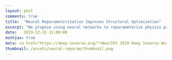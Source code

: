 ```yaml
---
layout: post
comments: true
title:  "Neural Reparameterization Improves Structural Optimization"
excerpt: "We propose using neural networks to reparameterize physics problems. This helps us design better bridges, skyscrapers, and cantilevers while enforcing hard physical constraints."
date:   2019-12-15 11:00:00
mathjax: true
meta: <a href="https://deep-inverse.org/">NeurIPS 2019 Deep Inverse Workshop</a>
thumbnail: /assets/neural-reparam/thumbnail.png
---
```


<div>
	<style>
		#linkbutton:link, #linkbutton:visited {
		  background-color: rgb(180,180,180);
		  border-radius: 4px;
		  color: white;
		  padding: 6px 0px;
		  width: 150px;
		  text-align: center;
		  text-decoration: none;
		  display: inline-block;
		  text-transform: uppercase;
		  font-size: 13px;
		  margin: 8px;
		}

		#linkbutton:hover, #linkbutton:active {
		  background-color: rgba(160,160,160);
		}

		.playbutton {
		  background-color: rgba(0, 153, 51);
		  /*background-color: rgba(255, 130, 0);*/
		  border-radius: 4px;
		  color: white;
		  padding: 3px 8px;
		  margin-bottom: 10px;
		  /*width: 60px;*/
		  text-align: center;
		  text-decoration: none;
		  text-transform: uppercase;
		  font-size: 12px;
		  display: block;
		  /*margin-left: auto;*/
		  margin-right: auto;
		}
	</style>
</div>

<div class="imgcap_noborder" style="display: block; margin-left: auto; margin-right: auto; width:90%" >
    <button id="bridgeButton" onclick="toggleBridge()" class="playbutton">Play</button>
    <img alt="" src="/assets/neural-reparam/bridge-start.png" width="95%" id="bridgeImage" />
	<div class="thecap" style="text-align:left; width:85%;padding-left:22px"><b>Figure 1:</b> Optimizing a bridge structure. In the top frame, optimization happens in the weight space of a CNN. In the next two frames it happens on a finite element grid.</div>
</div>

<script language="javascript">
	function toggleBridge() {

		path = document.getElementById("bridgeImage").src
	    if (path.split('/').pop() == "bridge-start.png") 
	    {
	        document.getElementById("bridgeImage").src = "/assets/neural-reparam/bridge.gif";
	        document.getElementById("bridgeButton").textContent = "Reset";
	    }
	    else 
	    {
	        document.getElementById("bridgeImage").src = "/assets/neural-reparam/bridge-start.png";
	        document.getElementById("bridgeButton").textContent = "Play";
	    }
	}
</script>

<div style="display: block; margin-left: auto; margin-right: auto; width:100%; text-align:center;">
	<a href="https://arxiv.org/abs/1909.04240" id="linkbutton" target="_blank">Read the paper</a>
	<a href="https://colab.research.google.com/github/google-research/neural-structural-optimization/blob/master/notebooks/optimization-examples.ipynb" id="linkbutton" target="_blank">Run in browser</a>
	<a href="https://github.com/google-research/neural-structural-optimization" id="linkbutton" target="_blank">Get the code</a>
</div>

## A Visual Introduction

In this post we propose using neural networks to reparameterize physics problems. This helps us design better bridges, skyscrapers, and cantilevers while enforcing hard physical constraints. In the figure above, you can see that our approach optimizes more quickly and has a smoother transition from large-scale to small-scale features. In the figure below, you can explore all 116 tasks that we studied.

<div class="imgcap_noborder" style="display: block; margin-left: auto; margin-right: auto; width:100%">
	<img src="/assets/neural-reparam/selected-tasks.png" style="width:50%">
	<div class="thecap"  style="text-align:left; display:block; margin-left: auto; margin-right: auto; width:60%"><b>Figure 2:</b> Results from the 116 structural optimization tasks. The scores below each structure measure how much worse the design was than the best overall design.</div>

	<button id="tasksButton1" onclick="toggleTasks1()" class="playbutton" style="display: block; margin-left: auto; margin-right: auto;">Show more tasks</button>
	<div id="alltasks1" style="display:none">
		<img src="/assets/neural-reparam/tasks/tasks1.png">
		<img src="/assets/neural-reparam/tasks/tasks2.png">
		<img src="/assets/neural-reparam/tasks/tasks3.png">
		<button id="tasksButton2" onclick="toggleTasks2()" class="playbutton" style="display: block; margin-left: auto; margin-right: auto;">Show even more tasks</button>
		<div id="alltasks2" style="display:none">
			<img src="/assets/neural-reparam/tasks/tasks4.png">
			<img src="/assets/neural-reparam/tasks/tasks5.png">
			<img src="/assets/neural-reparam/tasks/tasks6.png">
			<img src="/assets/neural-reparam/tasks/tasks7.png">
			<img src="/assets/neural-reparam/tasks/tasks8.png">
			<button id="tasksButton3" onclick="toggleTasks3()" class="playbutton" style="display: block; margin-left: auto; margin-right: auto;">Show even more tasks</button>
			<div id="alltasks3" style="display:none">
				<img src="/assets/neural-reparam/tasks/tasks9.png">
				<img src="/assets/neural-reparam/tasks/tasks10.png">
				<img src="/assets/neural-reparam/tasks/tasks11.png">
				<img src="/assets/neural-reparam/tasks/tasks12.png">
				<img src="/assets/neural-reparam/tasks/tasks13.png">
				<img src="/assets/neural-reparam/tasks/tasks14.png">
				<img src="/assets/neural-reparam/tasks/tasks15.png">
				<img src="/assets/neural-reparam/tasks/tasks16.png">
			</div>
		</div>
	</div>
</div>

Now that I've sparked your curiosity, I'm going to use the rest of this post to put our results in the proper context. The proper context is _parameterization_ and my message is that it matters much more than you might expect.


## A Philosophical Take on Parameterization

The word “parameterization” means different things in different fields. Generally speaking, it's just a math term for the quirks and biases of a specific view of reality. Consider, for example, the parameterizations of a 3D surface. If the surface is rectilinear, then we'd probably want to use Cartesian coordinates. If it's cylindrical or spherical, we may be better off using polar or spherical coordinates. So we have three parameterizations but each one describes the same underlying reality. After all, a sphere will remain a sphere regardless of how its equation is written.

**Reparameterization.** And yet, some parameterizations are better than others _for solving particular types of problems_. This is why reparameterization -- the process of switching between parameterizations -- is so important. It lets us take advantage of the good properties of two different parameterizations at the same time. For example, when we are editing a photograph in Photoshop, we may edit specific objects while working in a pixel parameterization. Then we may switch to a Fourier basis in order to adjust lighting and saturation. Technically speaking, we’ve just taken advantage of reparameterization.

<div class="imgcap_noborder" style="display: block; margin-left: auto; margin-right: auto; width:55%">
	<img src="/assets/neural-reparam/photoshop.png">
	<div class="thecap" style="text-align:left; width:100%"><b>Figure 3:</b> A simple example of reparameterization. We might use the pixel image of Baby Yoda (on the left) to make spatially localized edits. Then we might use its spectral decomposition (on the right) to adjust lighting and saturation.</div>
</div>

**Physics examples.** Physicists use reparameterization or “change of basis” tricks all the time. Sometimes it's a matter of notation and other times it's a matter of what question they are asking. Here are a few examples:
<ul style="list-style-type:disc;">
<li><a href="https://en.wikipedia.org/wiki/Fourier_analysis">Spatial vs Fourier analysis</a> for studying light and sound</li>
<li><a href="https://en.wikipedia.org/wiki/List_of_map_projections">Angle vs area preserving projections</a> for studying different properties of Earth and space</li>
<li><a href="https://en.wikipedia.org/wiki/Spherical_harmonics">Spherical harmonics vs Cartesian coordinates</a> for describing the position and momentum of an electron</li>
<li><a href="https://en.wikipedia.org/wiki/Topology_optimization">Grids</a> vs <a href="https://arxiv.org/abs/1910.05585">adaptive meshes</a> for structural optimization problems</li>
<li><a href="https://en.wikipedia.org/wiki/Canonical_transformation">Canonical transformations</a> for transforming between arbitrary coordinate systems</li>
</ul>

These are some of the simplest examples, but there are countless others. In this post we’ll focus on an exciting new tool for doing this sort of thing: neural networks.



## Reparameterization and Neural Networks

Neural networks have all sorts of nice properties. They work well with high-dimensional data, they have great spatial priors, and they can change their representations during learning. But there is still a lot that we don't understand about them. In fact, two recent studies suggest that we've underestimated the importance of their architectural priors.

**[The Deep Image Prior](https://dmitryulyanov.github.io/deep_image_prior).[^fn1]** The first study tells us that even untrained networks have fantastic image priors. The authors hammer this point home by showing that it's possible to perform state-of-the-art denoising, super-resolution, and inpainting on a single image with an untrained network.

<div class="imgcap_noborder" style="display:block; margin-left: auto; margin-right: auto; width:60%">
	<img src="/assets/neural-reparam/deep-prior.png">
	<div class="thecap" style="text-align:left; width:100%"><b>Figure 4:</b> Visualization of the Deep Image Prior. Optimizing a single image using the weight space of an untrained CNN gives state of the art super-resolution results.</div>
</div>

**[Differentiable Image Parameterizations](https://distill.pub/2018/differentiable-parameterizations/)[^fn2].** The second study _highlights the relationship between image parameterizations and better optimization results_. The authors argue that well-chosen parameterizations can
<ul style="list-style-type:disc;">
<li>Precondition the optimization landscape</li>
<li>Enforce constraints (such as conservation of volume)</li>
<li>Bias optimization towards certain outcomes</li>
<li>Implicitly optimize other objects (eg a 3D surface projected to 2D)</li>
</ul>

<div class="imgcap_noborder" style="display:block; margin-left: auto; margin-right: auto; width:90%">
	<img src="/assets/neural-reparam/diff-params.png">
	<div class="thecap" style="text-align:left; display:block; margin-left: auto; margin-right: auto; width:70%"><b>Figure 5:</b> Specific examples of differentiable image parameterizations applied to neural network visualizations and art.</div>
</div>

These two papers are interesting because they don’t focus on the process of training neural networks. Rather, they focus on how this process is shaped by good priors.


## Good Priors for Physics


With the rise of powerful neural network models, many scientists have grown interested in applying them to physics research. But there are some challenges. Data that is generated by physical processes is subject to exact physical constraints such as conservation of energy, mass, or charge and it can be challenging to enforce these constraints on neural network models. Another challenge is that neural networks require large datasets which are not always practical in physics. So the core challenge is to leverage deep learning...
<ul style="list-style-type:disc;">
<li>without sacrificing exact physics (many people train models to approximate physics, but often that isn’t enough)</li>
<li>without excessively large training datasets (often we only care about a few solutions)</li>
</ul>

Satisfying these requirements with supervised learning methods is hard. But what if we used neural networks for _reparameterization_ instead? When we looked into this idea, we found lots of evidence that the deep image prior extends beyond natural images. Some examples include style transfer in fonts[^fn3], uncertainty estimation in fluid dynamics[^fn4], and data upsampling in medical imaging[^fn5]. Indeed, whenever data contains translation invariance, spatial correlation, or multi-scale features, the deep image prior is a useful tool. So we decided to push the limits of this idea in the context of physics. We chose structural optimization as a case study because it's a domain where good spatial priors are essential.


## The Joys of Structural Optimization

Structural optimization is a computational tool which, in an ironic turn of events, often comes up with more organic-looking structures than human engineers do. These structures are beautiful, lightweight, and extremely strong.

<div class="imgcap_noborder" style="display: block; margin-left: auto; margin-right: auto; width:100%">
	<img src="/assets/neural-reparam/autodesk.png" style="width:50%">
	<div class="thecap" style="text-align:center; width:100%"><b>Figure 6:</b> Autodesk uses structural optimization to augment the design process.</div>
</div>

**How it works.** In structural optimization, you are given a fixed amount of material, a set of anchor points, and a set of force points. Your goal is to design load-bearing structures which balance out the force points as much as possible. You are also given a physics simulator which computes how much your structure is displaced by a given load. By differentiating through this physics simulator, you can take the gradient of the structure’s performance (called compliance) with respect to each of its components. Then you can follow this gradient to improve your design.


**Enforcing constraints.** The most common approach to topology optimization is the “modified SIMP” method[^fn6]. In this approach, we begin with a discretized domain of finite elements on a rectangular grid. We associate each grid element with an unconstrained logit and then map this logit to a mass density between 0 and 1. The mapping has two steps. The first step is to convolve the grid of logits with a cone filter in order to enforce local smoothness. The second step is to enforce volume constraints: 1) the volume of every grid cell must stay between 0 and 1 and 2) the total volume must not change.

We satisfied the first constraint by applying an element-wise sigmoid function to the logits. Then we satisfied the second by using a root finder to choose the sigmoid saturation constant \\(b\\). We can write these two steps as a single operation

<span class="longEqnWithSmallScript" style="display:block; margin-left:auto;margin-right:auto;text-align:center;">
$$
\begin{align}
    x_{ij} &= \frac{1}{1 + e^{- \hat x_{ij} - b}},\\
    &\quad\text{with $b$ such that} \quad
    V(x) = V_0.
\end{align}
$$
</span>
<span class="longEqnWithLargeScript" style="display:block; margin-left:auto;margin-right:auto;text-align:center;">
$$
\begin{align}
    x_{ij} = \frac{1}{1 + e^{- \hat x_{ij} - b}},
    \quad\text{with $b$ such that} \quad
    V(x) = V_0.
\end{align}
$$
</span>

**Simulating the physics.** Letting  \\(K(\tilde x)\\) be the global stiffness matrix, \\(U(K, F)\\) be the displacement vector, \\(F\\) be the vector of applied forces, and \\(V (\tilde x)\\) be the total volume, we simulated the physics of displacement and wrote our objective as

<span class="longEqnWithSmallScript" style="display:block; margin-left:auto;margin-right:auto;text-align:center;">
$$
\begin{align}
    \min_x: c(x) &= U^T K U
    \quad\text{such that}\\
    &\quad
    K U = F, \quad
    V(x) = V_0, \\
    &\quad \text{and }
    0 \leq x_{ij} \leq 1
\end{align}
$$
</span>
<span class="longEqnWithLargeScript" style="display:block; margin-left:auto;margin-right:auto;text-align:center;">
$$
\begin{align}
    \min_x: c(x) = U^T K U
    \quad\text{such that}\quad
    K U = F, \quad
    V(x) = V_0, \quad \text{and }
    0 \leq x_{ij} \leq 1
\end{align}
$$
</span>

<div class="imgcap" style="display: block; margin-left: auto; margin-right: auto; width:70%">
	<img src="/assets/neural-reparam/baseline-schema.png">
	<div class="thecap" style="text-align:left; display: block; margin-left: auto; margin-right: auto; width:90%"><b>Figure 7:</b>  Visualization of structural optimization. Here we are using it to design a bridge.</div>
</div>

**Automatic differentiation.** The coolest thing about our implementation is that it is fully differentiable. In fact, we implemented everything in Autograd and then used automatic differentiation to solve for updates to the parameters. This made our code much simpler than previous approaches (which had implemented reverse-mode differentiation by hand).

<div class="imgcap" style="display: block; margin-left: auto; margin-right: auto; width:52%; min-width:250px">
	<img src="/assets/neural-reparam/implicit-diff.png">
	<div class="thecap" style="text-align:left; width:100%"><b>Figure 8:</b> Instead of differentiating directly through the root finder, we can use the <a href="https://en.wikipedia.org/wiki/Implicit_function_theorem">implicit function theorem</a> to <a href="https://link.springer.com/article/10.1023/A:1016051717120">differentiate through the optimal point</a>.</div>
</div>

The careful reader might be wondering how we differentiated through our root finder. At first we tried to naively backpropagate through the full search process. Bad idea. A better solution is to [differentiate straight through the optimal point](https://link.springer.com/article/10.1023/A:1016051717120) using implicit differentiation[^fn7] (Figure 7).


**Reparameterizing the problem.** Next, we built a CNN image generator in Keras and used it to reparameterize the grid of logits. The entire process, from the neural network forward pass to the constraint functions to the physics simulation, reduced to a single forward pass:

<div class="imgcap_noborder" style="display: block; margin-left: auto; margin-right: auto; width:70%">
	<img src="/assets/neural-reparam/our-schema.png">
	<div class="thecap" style="text-align:left; width:100%"><b>Figure 9:</b> Reparameterizing structural optimization. We implement the forward pass as a TensorFlow graph and compute gradients via automatic differentiation.</div>
</div>

## Bridges, Towers, and Trees

In order to compare our method to baselines, we developed a suite of 116 structural optimization tasks. In designing these tasks, our goal was to create a distribution of diverse, well-studied problems with real-world significance. We started with a selection of problems from (Valdez et al. 2017)[^fn8] and (Sokol 2011).[^fn9] Most of these problems were simple beams with only a few forces, so we hand-designed additional tasks reflecting real-world designs such as bridges, towers, and trees.

<div class="imgcap" style="display: block; margin-left: auto; margin-right: auto; width:60%; min-width:280px">
	<img src="/assets/neural-reparam/quant-results.png">
	<div class="thecap" style="text-align:left; width:100%"><b>Figure 10:</b> Neural reparameterization improves structural optimization, especially for large problems.</div>
</div>

**Why do large problems benefit more?** One of the first things we noticed was that large problems benefit more from our approach. Why is this? It turns out that finite grids suffer from a “mesh-dependency problem," with solutions varying as grid resolution changes.[^fn10] When grid resolution is high, small-scale “spiderweb" patterns interfere with large-scale structures. We suspect that working in the weight space of a CNN allows us to optimize structures on several spatial scales at once, effectively solving the mesh-dependency problem. To investigate this idea, we plotted structures from all 116 design tasks and then chose five examples to highlight important qualitative trends (Figure 2).

One specific example is that the cantilever beam in Figure 2 had a total of eight supports under our method, whereas the next-best method (MMA[^fn11]) used eighteen. Most of the qualitative results are at the beginning of this post, so refer to that section for more details.

<div class="imgcap_noborder" style="display: block; margin-left: auto; margin-right: auto; width:90%" >
    <button id="buildingButton" onclick="toggleBuilding()" class="playbutton">Play</button>
    <img alt="" src="/assets/neural-reparam/building.png" width="95%" id="buildingImage" />
	<div class="thecap" style="text-align:left; width:90%;padding-left:22px"><b>Figure 11:</b> Optimizing a multistory building. In the first frame, optimization happens in the weight space of a CNN. In the next two frames it happens on a finite element grid. Structures 2 and 3 are 7% and 54% worse.</div>
</div>

<script language="javascript">
	function toggleBuilding() {

		path = document.getElementById("buildingImage").src
	    if (path.split('/').pop() == "building.png") 
	    {
	        document.getElementById("buildingImage").src = "/assets/neural-reparam/building.gif";
	        document.getElementById("buildingButton").textContent = "Reset";
	    }
	    else 
	    {
	        document.getElementById("buildingImage").src = "/assets/neural-reparam/building.png";
	        document.getElementById("buildingButton").textContent = "Play";
	    }
	}
</script>




## Closing thoughts

**Structural optimization.** This was a fun project because many of the results were beautiful and surprising. In fact, it convinced me that structural optimization is an undervalued tool for augmenting human creativity. With advances in 3D printing and fabrication, I hope it becomes more common in fields such as engineering and architecture.

**Parameterization.** A more general theme of this project is that _parameterization matters much more than you might expect._ We see this again and again. The most fundamental advances in deep learning -- convolutional filters, forget gates, residual connections, and self-attention -- should be thought of as advances in parameterization.

<div class="imgcap" style="display: block; margin-left: auto; margin-right: auto; width:70%">
	<img src="/assets/neural-reparam/elegans-connectome.png">
	<div class="thecap" style="text-align:left; width:100%"><b>Figure 12:</b> Parameterization is important in biological systems as well. What sorts of priors might the <a href="https://wormwiring.org/">C. elegans connectome</a> encode?</div>
</div>

This leads me to ask what other sorts of priors one could encode via parameterization. I’m particularly excited about a series of recent works that show how to encode complex, dataset-specific priors via network connectivity: "[Weight Agnostic Neural Networks](https://weightagnostic.github.io/)[^fn12]", "[Lottery Tickets](https://arxiv.org/abs/1803.03635)[^fn13]," and "[Interaction Networks](http://papers.nips.cc/paper/6417-interaction-networks-for-learning-about-objects-relations-and-physics)[^fn14]". There's evidence that nature hard codes priors in a similar way. For example, a baby antelope can walk just a few minutes after birth, suggesting that this skill is hard-wired into the connectivity structure of its brain.

**Takeaway.** Regardless of whether you care about physics, deep learning, or biological analogies, I hope this post helped you appreciate the pivotal role of parameterization.


## Related Work

[^fn1]: Ulyanov, Dmitry, Andrea Vedaldi, and Victor Lempitsky. [Deep Image Prior](https://dmitryulyanov.github.io/deep_image_prior). Proceedings of the IEEE Conference on Computer Vision and Pattern Recognition. 2018.
[^fn2]: Mordvintsev, Alexander, et al. [Differentiable Image Parameterizations](https://distill.pub/2018/differentiable-parameterizations/). Distill 3.7 (2018): e12.
[^fn3]: Azadi, S., Fisher, M., Kim, V. G., Wang, Z., Shechtman, E., and Darrell, T. [Multi-content GAN for few-shot font style transfer](https://arxiv.org/abs/1712.00516). In The IEEE Conference on Computer Vision and Pattern Recognition (CVPR), June 2018.
[^fn4]: Zhu, Y., Zabaras, N., Koutsourelakis, P.-S., and Perdikaris, P. [Physics-constrained deep learning for high-dimensional surrogate modeling and uncertainty quantification without labeled data](https://arxiv.org/abs/1901.06314). Journal of Computational Physics, 394:56–81, 2019.
[^fn5]: Dittmer, S., Kluth, T., Maass, P., and Baguer, D. O. [Regularization by architecture: A deep prior approach for inverse problems](https://arxiv.org/abs/1812.03889). Preprint, 2018.
[^fn6]: Andreassen, E., Clausen, A., Schevenels, M., Lazarov, B. S., and Sigmund, O. [Efficient topology optimization in MATLAB using 88 lines of code](https://link.springer.com/article/10.1007/s00158-010-0594-7). Structural and Multidisciplinary Optimization, 43(1):1–16, 2011.
[^fn7]: Griewank, A. and Faure, C. [Reduced functions, gradients and hessians from fixed-point iterations for state equations](https://link.springer.com/article/10.1023/A:1016051717120). Numerical Algorithms, 30(2):113–139, 2002.
[^fn8]: Valdez, S. I., Botello, S., Ochoa, M. A., Marroquín, J. L., and Cardoso, V. [Topology optimization benchmarks in 2D: Results for minimum compliance and minimum volume in planar stress problems](https://link.springer.com/article/10.1007/s11831-016-9190-3). Arch. Comput. Methods Eng., 24(4):803–839, November 2017.
[^fn9]: Sokol, T. [A 99 line code for discretized Michell truss optimization written in Mathematica](https://link.springer.com/article/10.1007/s00158-010-0557-z). Structural and Multidisciplinary Optimization, 43(2):181–190, 2011.
[^fn10]: Sigmund, O. and Petersson, J. [Numerical instabilities in topology optimization: A survey on procedures dealing with checkerboards, mesh-dependencies and local minima](https://link.springer.com/article/10.1007/BF01214002). Structural optimization, 16:68–75, 1998.
[^fn11]: Svanberg, K. [The method of moving asymptotes-a new method for structural optimization](https://onlinelibrary.wiley.com/doi/abs/10.1002/nme.1620240207). International Journal for Numerical Methods in Engineering, 24(2):359–373, 1987.
[^fn12]: Gaier, Adam, and David Ha. [Weight Agnostic Neural Networks](https://weightagnostic.github.io/). Neural Information Processing Systems (2019).
[^fn13]: Frankle, Jonathan, and Michael Carbin. "[The lottery ticket hypothesis: Finding sparse, trainable neural networks](https://arxiv.org/abs/1803.03635)." ICLR 2019.
[^fn14]: Battaglia, Peter, et al. "[Interaction networks for learning about objects, relations and physics](http://papers.nips.cc/paper/6417-interaction-networks-for-learning-about-objects-relations-and-physics)." Advances in neural information processing systems. 2016.


<script language="javascript">
	function toggleTasks1() {

		var x = document.getElementById("alltasks1");
		if (x.style.display === "none") {
			x.style.display = "block";
			document.getElementById("tasksButton1").textContent = "Hide tasks";
		} else {
			x.style.display = "none";
			document.getElementById("tasksButton1").textContent = "Show more tasks";
		}
	}
</script>

<script language="javascript">
	function toggleTasks2() {

		var x = document.getElementById("alltasks2");
		if (x.style.display === "none") {
			x.style.display = "block";
			document.getElementById("tasksButton2").textContent = "Hide tasks";
			document.getElementById("tasksButton1").textContent = "Hide all tasks";
		} else {
			x.style.display = "none";
			document.getElementById("tasksButton2").textContent = "Show even more tasks";
			document.getElementById("tasksButton1").textContent = "Hide tasks";
		}
	}
</script>

<script language="javascript">
	function toggleTasks3() {

		var x = document.getElementById("alltasks3");
		if (x.style.display === "none") {
			x.style.display = "block";
			document.getElementById("tasksButton3").textContent = "Hide tasks";
		} else {
			x.style.display = "none";
			document.getElementById("tasksButton3").textContent = "Show even more tasks";
		}
	}
</script>